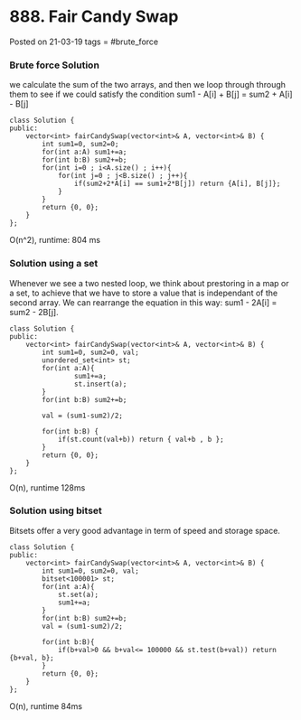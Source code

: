 # 888. Fair Candy Swap
Posted on 21-03-19
tags =  #brute_force




### Brute force Solution

we calculate the sum of the two arrays, and then we loop through through them to see if we could satisfy the condition 
sum1 - A[i] + B[j] = sum2 + A[i] - B[j]

```
class Solution {
public:
    vector<int> fairCandySwap(vector<int>& A, vector<int>& B) {
        int sum1=0, sum2=0;
        for(int a:A) sum1+=a;
        for(int b:B) sum2+=b;
        for(int i=0 ; i<A.size() ; i++){
            for(int j=0 ; j<B.size() ; j++){
                if(sum2+2*A[i] == sum1+2*B[j]) return {A[i], B[j]};
            }
        }
        return {0, 0};
    }
};
```

O(n^2), runtime: 804 ms

### Solution using a set

Whenever we see a two nested loop, we think about prestoring in a map or a set, to achieve that we have to store a value that is independant of the second array. We can rearrange the equation in this way: sum1 - 2A[i] = sum2 - 2B[j].

```
class Solution {
public:
    vector<int> fairCandySwap(vector<int>& A, vector<int>& B) {
        int sum1=0, sum2=0, val;
        unordered_set<int> st;
        for(int a:A){ 
                sum1+=a;
                st.insert(a);
        }
        for(int b:B) sum2+=b;
        
        val = (sum1-sum2)/2;

        for(int b:B) {
            if(st.count(val+b)) return { val+b , b };
        }
        return {0, 0};
    }
};
```
O(n), runtime 128ms

### Solution using bitset

Bitsets offer a very good advantage in term of speed and storage space. 

```
class Solution {
public:
    vector<int> fairCandySwap(vector<int>& A, vector<int>& B) {
        int sum1=0, sum2=0, val;
        bitset<100001> st;
        for(int a:A){
            st.set(a);
            sum1+=a;
        }
        for(int b:B) sum2+=b;
        val = (sum1-sum2)/2;

        for(int b:B){
            if(b+val>0 && b+val<= 100000 && st.test(b+val)) return {b+val, b};
        }
        return {0, 0};
    }
};
```
O(n), runtime 84ms
